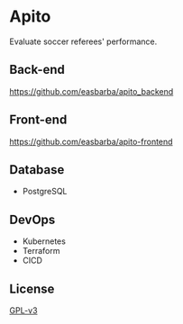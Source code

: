 # Apito

Evaluate soccer referees' performance.

## Back-end

https://github.com/easbarba/apito_backend

## Front-end

https://github.com/easbarba/apito-frontend

## Database

- PostgreSQL

## DevOps

- Kubernetes
- Terraform
- CICD

## License

[GPL-v3](https://www.gnu.org/licenses/gpl-3.0.en.html)
